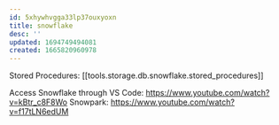 ```yaml
---
id: 5xhywhvgga33lp37ouxyoxn
title: snowflake
desc: ''
updated: 1694749494081
created: 1665820960978
---
```


Stored Procedures: [[tools.storage.db.snowflake.stored_procedures]]



Access Snowflake through VS Code: https://www.youtube.com/watch?v=kBtr_c8F8Wo
Snowpark: https://www.youtube.com/watch?v=f17tLN6edUM
